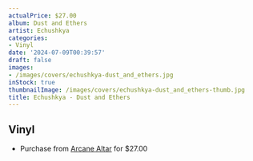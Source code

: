 ```yaml
---
actualPrice: $27.00
album: Dust and Ethers
artist: Echushkya
categories:
- Vinyl
date: '2024-07-09T00:39:57'
draft: false
images:
- /images/covers/echushkya-dust_and_ethers.jpg
inStock: true
thumbnailImage: /images/covers/echushkya-dust_and_ethers-thumb.jpg
title: Echushkya - Dust and Ethers
---
```


## Vinyl
* Purchase from [Arcane Altar](https://arcanealtar.bigcartel.com/product/echushkya-dust-and-ethers-12-lp) for $27.00
